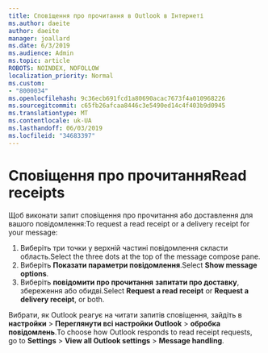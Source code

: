 ```yaml
---
title: Сповіщення про прочитання в Outlook в Інтернеті
ms.author: daeite
author: daeite
manager: joallard
ms.date: 6/3/2019
ms.audience: Admin
ms.topic: article
ROBOTS: NOINDEX, NOFOLLOW
localization_priority: Normal
ms.custom:
- "8000034"
ms.openlocfilehash: 9c36ecb691fcd1a80690acac7673f4a010968226
ms.sourcegitcommit: c65fb26afcaa8446c3e5490ed14c4f403b9d0945
ms.translationtype: MT
ms.contentlocale: uk-UA
ms.lasthandoff: 06/03/2019
ms.locfileid: "34683397"
---
```

# <a name="read-receipts"></a><span data-ttu-id="a9d43-102">Сповіщення про прочитання</span><span class="sxs-lookup"><span data-stu-id="a9d43-102">Read receipts</span></span>

<span data-ttu-id="a9d43-103">Щоб виконати запит сповіщення про прочитання або доставлення для вашого повідомлення:</span><span class="sxs-lookup"><span data-stu-id="a9d43-103">To request a read receipt or a delivery receipt for your message:</span></span> 

1. <span data-ttu-id="a9d43-104">Виберіть три точки у верхній частині повідомлення скласти область.</span><span class="sxs-lookup"><span data-stu-id="a9d43-104">Select the three dots at the top of the message compose pane.</span></span>
1. <span data-ttu-id="a9d43-105">Виберіть **Показати параметри повідомлення**.</span><span class="sxs-lookup"><span data-stu-id="a9d43-105">Select **Show message options**.</span></span>
1. <span data-ttu-id="a9d43-106">Виберіть **повідомити про прочитання** **запитати про доставку**, збереження або обидві.</span><span class="sxs-lookup"><span data-stu-id="a9d43-106">Select **Request a read receipt** or **Request a delivery receipt**, or both.</span></span>

<span data-ttu-id="a9d43-107">Вибрати, як Outlook реагує на читати запитів сповіщення, зайдіть в **настройки** > **Переглянути всі настройки Outlook** > **обробка повідомлень**.</span><span class="sxs-lookup"><span data-stu-id="a9d43-107">To choose how Outlook responds to read receipt requests, go to **Settings** > **View all Outlook settings** > **Message handling**.</span></span>